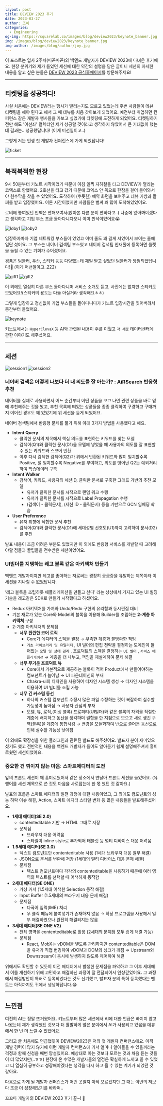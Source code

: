 ```yaml
---
layout: post
title: DEVIEW 2023 후기
date: 2023-03-27
author: 조이
categories:
  - Engineering
og-img: https://squarelab.co/images/blog/deview2023/keynote_banner.jpg
img: /images/blog/deview2023/keynote_banner.jpg
img-author: /images/blog/author/joy.jpg
---
```


이 포스트는 입사 2주차(따끈따끈)의 백엔드 개발자가 DEVIEW 2023에 다녀온 후기에요. 현장 분위기와 제가 들었던 세션에 대한 약간의 설명을 담은 글이니 세션의 자세한 내용을 알고 싶은 분들은 [DEVIEW 2023 공식홈페이지](https://deview.kr/2023)를 방문해주세요!

---

## 티켓팅을 성공하다!

사실 처음에는 DEVIEW라는 행사가 열리는지도 모르고 있었는데 주변 사람들이 데뷰 티켓팅을 해야 된다고 해서 그 때 데뷰를 처음 찾아보게 되었어요. 예전부터 취업하면 컨퍼런스 같은 개발자 행사들을 가보고 싶었기에 티켓팅에 도전하게 되었어요. 티켓팅하기 전만 해도 '이선좌' 컬렉터인 제가 성공할 것이라고 생각하지 않았어서 큰 기대없이 했는데 결과는.. 성공했답니다! (이게 머선일이고..)

그렇게 저는 인생 첫 개발자 컨퍼런스에 가게 되었답니다!

![ticket](/images/blog/deview2023/ticket.jpg)

---

## 북적북적한 현장

9시 50분부터 키노트 시작이었기 때문에 아침 일찍 지하철을 타고 DEVIEW가 열리는 코엑스로 향했어요. 2호선을 타고 갔기 때문에 코엑스 안 쪽으로 한참을 걸어 들어와서야 현수막을 찾을 수 있었어요. 도착하여 (뿌듯한) 예약 화면을 보여주고 데뷰 가방과 팔찌를 받고 입장했어요. 이른 시간이었지만 사람들은 벌써 꽤 많이 도착해있었어요.

로비에 놓여있던 빈백은 편해보여서(앉아본 다른 분이 편하다고..) 나중에 앉아봐야겠다고 생각하고 기업 부스 조금 돌아다니다오니 이미 만석이었어요😭

<div class="column-box">
    <img class="column-image" src="/images/blog/deview2023/loby1.jpg" alt="loby1">
    <img class="column-image border" src="/images/blog/deview2023/loby2.jpg" alt="loby2">
</div>

입장하자마자 기업 네트워킹 부스들이 있었고 이미 줄도 꽤 길게 서있어서 보이는 줄에 일단 섰어요. 그 부스는 네이버 검색팀 부스였고 네이버 검색팀 인재풀에 등록하면 룰렛을 돌릴 수 있는 기회가 주어졌어요.

경품은 텀블러, 우산, 스티커 등등 다양했는데 제일 받고 싶었던 텀블러가 당첨되었답니다!🫢 (이게 머선일이고..222)

<div class="column-box">
    <img class="column-image" src="/images/blog/deview2023/gift1.jpg" alt="gift1">
    <img class="column-image border" src="/images/blog/deview2023/gift2.jpg" alt="gift2">
</div>

이 외에도 열심히 다른 부스 돌아다니며 서비스 소개도 듣고, 사진에는 없지만 스티커도 모았어요!(스티커의 용도는 다들 아실거라 생각해요ㅎㅎ)

그렇게 입장하고 정신없이 기업 부스들을 돌아다니다가 키노트 입장시간을 잊어버려서 중간부터 들었어요.

![keynote](/images/blog/deview2023/keynote.jpg)

키노트에서는 `HyperClovaX` 등 AI와 관련된 내용이 주를 이뤘고 `각 세종` 데이터센터에 관한 이야기도 해주셨어요.

---

## 세션

<div class="column-box">
    <img class="column-image" src="/images/blog/deview2023/session1.jpg" alt="session1">
    <img class="column-image border" src="/images/blog/deview2023/session2.jpg" alt="session2">
</div>

### 네이버 검색은 어떻게 나보다 더 내 의도를 잘 아는가? : AiRSearch 반응형 추천

네이버를 실제로 사용하면서 어느 순간부터 어떤 상품을 보고 나면 관련 상품을 바로 밑에 추천해주는 것을 봤고, 추천 목록에 떠있는 상품들을 종종 클릭하여 구경하고 구매까지 이어진 경우도 꽤 있었기에 위 세션을 듣게 되었어요.

네이버 검색팀에서 반응형 문제를 풀기 위해 아래 3가지 방법을 사용했다고 해요.

- **Intent Query**
  - 클릭한 문서의 제목에서 핵심 의도를 표현하는 키워드를 찾는 모델
  - 검색어(Q1)와 클릭한 문서(D1)을 모델에 넣었을 때 사용자의 의도를 잘 표현할 수 있는 키워드와 스코어 반환
  - 이후 다시 검색한 검색어(Q2)가 위에서 반환된 키워드와 많이 일치할수록 Positive, 덜 일치할수록 Negative를 부여하고, 의도를 벗어난 Q2는 예외처리하여 학습데이터 구축
- **Intent Walker**
  - 검색어, 키워드, 사용자의 세션ID, 클릭한 문서로 구축한 그래프 기반의 추천 모델
    - 유저가 클릭한 문서를 시작으로 랜덤 워크 수행
    - 유저가 클릭한 문서를 시작으로 Label Propagation 수행
    - (검색어 - 클릭문서), (세션 ID - 클릭문서) 등을 기반으로 GCN 임베딩 학습
- **User Preference**
  - 유저 취향에 적합한 문서 추천
  - 검색어(Q1)와 클릭한 문서(D1)에 세대성별 선호도(U1)까지 고려하여 문서(D2)를 추천

발표 내용이 조금 어려운 부분도 있었지만 이 외에도 반응형 서비스를 개발할 때 고려해야할 점들과 꿀팁들을 전수받은 세션이었어요.

### UI빌더를 지탱하는 레고 블록 같은 아키텍처 만들기

백엔드 개발자이지만 레고를 좋아하는 저로써는 굉장히 궁금증을 유발하는 제목이라 이 세션을 지나칠 수 없었답니다.

‘레고 블록을 조립하듯 애플리케이션을 만들고 싶다’ 라는 상상에서 가지고 있는 UI 빌딩 기술을 레고같은 SDK로 만들기 시작했다고 하셨어요.

- Redux 아키텍처를 가져와 Undo/Redo 구현의 유리함과 동시편집 대비
- 기본 재료가 있는 Core와 Model의 블록을 이용해 Builder를 조립하는 **2-계층 아키텍처** 구성
- 2-계층 아키텍처의 문제점
  - **너무 깐깐한 코어 로직**
    - Core가 에디터의 스펙을 결정 → 부족한 계층과 불명확한 책임
    - `기초 라이브러리 및 유틸리티` , UI 빌더의 편집 전략을 결정하는 도메인이 들어있는 `모델 및 상태 관리` , 프로덕트의 스펙을 결정하는 `UI 빌더` , `서비스 애플리케이션` → 계층을 더 나누고, 책임을 재설계하여 문제 해결
  - **너무 무거운 프로덕트 뷰**
    - Core에서 기본적으로 제공하는 블록이 적어 Product에서 만들어야하는 컴포넌트가 늘어남 → UI 파운데이션의 부재
    - Chakra-ui의 디자인을 사용하여 디자인 시스템 생성 → 디자인 시스템을 이용하여 UI 빌더를 조립 가능
  - **너무 긴 커스텀 동선**
    - 하나의 커스텀 컴포넌트 수정시 많은 파일 수정하는 것이 복잡하여 실수할 가능성이 높아짐 → 사용자 관점의 부재
    - 모델, 뷰, 로직,(이상 블록) 프로퍼티(UI빌더)와 같은 블록의 자격을 적절한 계층에 배치하고 동선을 생각하며 결합을 한 지점으로 모으고 새로 생긴 구역(블록)을 계층에 통합시킴 → 변경을 모듈화하여 반으로 줄어든 동선으로 인해 실수할 가능성 낮아짐

이 외에도 확장성을 위한 플러그인과 관련된 발표도 해주셨어요. 발표자 분이 재미있으셨기도 했고 전반적인 내용을 백엔드 개발자가 들어도 알아듣기 쉽게 설명해주셔서 흥미로웠던 세션이었어요.

### 중요한 건 꺾이지 않는 마음: 스마트에디터의 도전

앞의 프론트 세션이 꽤 흥미로웠어서 같은 장소에서 연달아 프론트 세션을 들었어요. (유행어를 세션 제목으로 쓴 것도 마음을 사로잡는데 한 몫 했던 것 같아요.)

발표의 흐름은 스마트 에디터의 발전 과정에 대한 내용이었고, 그 외에도 컴포넌트의 성능 하락 이슈 해결, Action, 스마트 에디터 스타일 변화 등 많은 내용들을 발표해주셨어요.

- **1세대 에디터(SE 2.0)**
  - contenteditable 기반 → HTML 그대로 저장
  - 문제점
    - 브라우저 대응 어려움
    - 스타일이 inline style로 추가되어 태블릿 등 멀티 디바이스 대응 어려움
- **1.5세대 에디터(SE 3.0)**
  - 텍스트 컴포넌트만 contenteditable 사용 (1세대 브라우저 대응 일부 해결)
  - JSON으로 문서를 변환해 저장 (1세대의 멀티 디바이스 대응 문제 해결)
  - 문제점
    - 텍스트 컴포넌트마다 각각의 contenteditable을 사용하기 때문에 여러 영역의 텍스트를 선택할 때 어색하게 동작함
- **2세대 에디터(SE ONE)**
  - 가상 커서 (1.5세대 어색한 Selection 동작 해결)
  - Input Buffer (1.5세대의 브라우저 대응 문제 해결)
  - 문제점
    - 다국어 입력(IME) 처리
    - 우 클릭 메뉴에 붙여넣기가 존재하지 않음 → 확장 프로그램을 사용해서 일부 해결하였으나 완전히 해결되지는 않음
- **3세대 에디터(SE ONE V2)**
  - 전체 영역을 contenteditable로 활용 (2세대의 문제점 모두 쉽게 해결 가능)
  - 문제점
    - React, MobX는 vDOM을 별도록 관리하지만 contenteditable은 DOM을 유저가 직접 변경하여 vDOM과 DOM의 싱크가 깨짐
      ⇒ Upstream와 Downstream이 동시에 발생하지 않도록 제어하여 해결

위에서도 확인할 수 있듯이 이전 에디터에서 발생한 문제점을 파악하고 그 이후 세대에서 이를 개선하기 위해 고민하고 해결하신 과정이 잘 전달되어서 인상깊었어요. 그 과정에서 해결방안이 특허로 등록되었다는 것도 신기했고, 발표자 분의 특허 등록했다는 멘트는 아직까지도 귀에서 생생하답니다.😁

---

## 느낀점

여전히 AI는 정말 뜨거웠어요. 키노트부터 많은 세션에서 AI에 대한 언급은 빠지지 않고 나왔는데 제가 생각했던 것보다 더 활발하게 많은 분야에서 AI가 사용되고 있음을 데뷰에서 한 번 더 느낄 수 있었어요.

그리고 글 처음에도 언급했듯이 DEVIEW2023은 저의 첫 개발자 컨퍼런스에요. 아직 개발 경력이 많지 않기에 이런 개발자 컨퍼런스에 가서 얼마나 알아들을 수 있을까라는 걱정과 함께 신청을 매번 망설였어요. 예상대로 아는 것보다 모르는 것과 처음 듣는 것들이 더 많았지만(..ㅎㅎ) 현장에 온 수많은 개발자들의 열정은 확실하게 느끼고 올 수 있었고 더 열심히 공부하고 성장해야겠다는 생각을 다시 하고 올 수 있는 계기가 되었던 것 같아요.

다음으로 가게 될 개발자 컨퍼런스가 어떤 곳일지 아직 모르겠지만 그 때는 이번의 저보다 조금 더 성장해있기를 바라며..

꼬꼬마 개발자의 DEVIEW 2023 후기 끝~! 🙌

